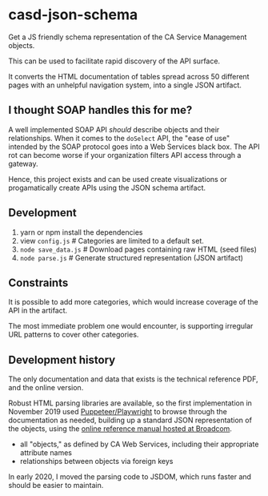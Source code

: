 # casd-json-schema

Get a JS friendly schema representation of the CA Service Management objects.

This can be used to facilitate rapid discovery of the API surface.

It converts the HTML documentation of tables spread across 50 different pages with an unhelpful navigation system, into a single JSON artifact.

## I thought SOAP handles this for me?

A well implemented SOAP API _should_ describe objects and their relationships. When it comes to the `doSelect` API, the "ease of use" intended by the SOAP protocol goes into a Web Services black box. The API rot can become worse if your organization filters API access through a gateway.

Hence, this project exists and can be used create visualizations or progamatically create APIs using the JSON schema artifact.

## Development

1. yarn or npm install the dependencies
2. view `config.js`              # Categories are limited to a default set. 
3. `node save_data.js`           # Download pages containing raw HTML (seed files)
4. `node parse.js`               # Generate structured representation (JSON artifact)

## Constraints

It is possible to add more categories, which would increase coverage of the API in the artifact.

The most immediate problem one would encounter, is supporting irregular URL patterns to cover other categories.

## Development history

The only documentation and data that exists is the technical reference PDF, and the online version.

Robust HTML parsing libraries are available, so the first implementation in November 2019 used [Puppeteer/Playwright](https://github.com/microsoft/playwright) to browse through the documentation as needed, building up a standard JSON representation of the objects, using the [online reference manual hosted at Broadcom](http://techdocs.broadcom.com/content/broadcom/techdocs/us/en/ca-enterprise-software/business-management/ca-service-management/14-1.html).

 * all "objects," as defined by CA Web Services, including their appropriate attribute names
 * relationships between objects via foreign keys

 In early 2020, I moved the parsing code to JSDOM, which runs faster and should be easier to maintain.